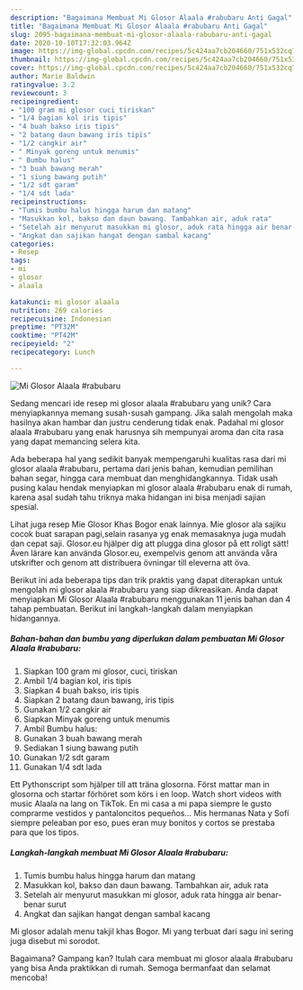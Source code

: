 ```yaml
---
description: "Bagaimana Membuat Mi Glosor Alaala #rabubaru Anti Gagal"
title: "Bagaimana Membuat Mi Glosor Alaala #rabubaru Anti Gagal"
slug: 2095-bagaimana-membuat-mi-glosor-alaala-rabubaru-anti-gagal
date: 2020-10-10T17:32:03.964Z
image: https://img-global.cpcdn.com/recipes/5c424aa7cb204660/751x532cq70/mi-glosor-alaala-rabubaru-foto-resep-utama.jpg
thumbnail: https://img-global.cpcdn.com/recipes/5c424aa7cb204660/751x532cq70/mi-glosor-alaala-rabubaru-foto-resep-utama.jpg
cover: https://img-global.cpcdn.com/recipes/5c424aa7cb204660/751x532cq70/mi-glosor-alaala-rabubaru-foto-resep-utama.jpg
author: Marie Baldwin
ratingvalue: 3.2
reviewcount: 3
recipeingredient:
- "100 gram mi glosor cuci tiriskan"
- "1/4 bagian kol iris tipis"
- "4 buah bakso iris tipis"
- "2 batang daun bawang iris tipis"
- "1/2 cangkir air"
- " Minyak goreng untuk menumis"
- " Bumbu halus"
- "3 buah bawang merah"
- "1 siung bawang putih"
- "1/2 sdt garam"
- "1/4 sdt lada"
recipeinstructions:
- "Tumis bumbu halus hingga harum dan matang"
- "Masukkan kol, bakso dan daun bawang. Tambahkan air, aduk rata"
- "Setelah air menyurut masukkan mi glosor, aduk rata hingga air benar-benar surut"
- "Angkat dan sajikan hangat dengan sambal kacang"
categories:
- Resep
tags:
- mi
- glosor
- alaala

katakunci: mi glosor alaala 
nutrition: 269 calories
recipecuisine: Indonesian
preptime: "PT32M"
cooktime: "PT42M"
recipeyield: "2"
recipecategory: Lunch

---
```



![Mi Glosor Alaala #rabubaru](https://img-global.cpcdn.com/recipes/5c424aa7cb204660/751x532cq70/mi-glosor-alaala-rabubaru-foto-resep-utama.jpg)

Sedang mencari ide resep mi glosor alaala #rabubaru yang unik? Cara menyiapkannya memang susah-susah gampang. Jika salah mengolah maka hasilnya akan hambar dan justru cenderung tidak enak. Padahal mi glosor alaala #rabubaru yang enak harusnya sih mempunyai aroma dan cita rasa yang dapat memancing selera kita.

Ada beberapa hal yang sedikit banyak mempengaruhi kualitas rasa dari mi glosor alaala #rabubaru, pertama dari jenis bahan, kemudian pemilihan bahan segar, hingga cara membuat dan menghidangkannya. Tidak usah pusing kalau hendak menyiapkan mi glosor alaala #rabubaru enak di rumah, karena asal sudah tahu triknya maka hidangan ini bisa menjadi sajian spesial.

Lihat juga resep Mie Glosor Khas Bogor enak lainnya. Mie glosor ala sajiku cocok buat sarapan pagi,selain rasanya yg enak memasaknya juga mudah dan cepat saji. Glosor.eu hjälper dig att plugga dina glosor på ett roligt sätt! Även lärare kan använda Glosor.eu, exempelvis genom att använda våra utskrifter och genom att distribuera övningar till eleverna att öva.


Berikut ini ada beberapa tips dan trik praktis yang dapat diterapkan untuk mengolah mi glosor alaala #rabubaru yang siap dikreasikan. Anda dapat menyiapkan Mi Glosor Alaala #rabubaru menggunakan 11 jenis bahan dan 4 tahap pembuatan. Berikut ini langkah-langkah dalam menyiapkan hidangannya.

<!--inarticleads1-->

##### Bahan-bahan dan bumbu yang diperlukan dalam pembuatan Mi Glosor Alaala #rabubaru:

1. Siapkan 100 gram mi glosor, cuci, tiriskan
1. Ambil 1/4 bagian kol, iris tipis
1. Siapkan 4 buah bakso, iris tipis
1. Siapkan 2 batang daun bawang, iris tipis
1. Gunakan 1/2 cangkir air
1. Siapkan  Minyak goreng untuk menumis
1. Ambil  Bumbu halus:
1. Gunakan 3 buah bawang merah
1. Sediakan 1 siung bawang putih
1. Gunakan 1/2 sdt garam
1. Gunakan 1/4 sdt lada


Ett Pythonscript som hjälper till att träna glosorna. Först mattar man in glosorna och startar förhöret som körs i en loop. Watch short videos with music Alaala na lang on TikTok. En mi casa a mi papa siempre le gusto comprarme vestidos y pantaloncitos pequeños… Mis hermanas Nata y Sofí siempre peleaban por eso, pues eran muy bonitos y cortos se prestaba para que los tipos. 

<!--inarticleads2-->

##### Langkah-langkah membuat Mi Glosor Alaala #rabubaru:

1. Tumis bumbu halus hingga harum dan matang
1. Masukkan kol, bakso dan daun bawang. Tambahkan air, aduk rata
1. Setelah air menyurut masukkan mi glosor, aduk rata hingga air benar-benar surut
1. Angkat dan sajikan hangat dengan sambal kacang


Mi glosor adalah menu takjil khas Bogor. Mi yang terbuat dari sagu ini sering juga disebut mi sorodot. 

Bagaimana? Gampang kan? Itulah cara membuat mi glosor alaala #rabubaru yang bisa Anda praktikkan di rumah. Semoga bermanfaat dan selamat mencoba!

